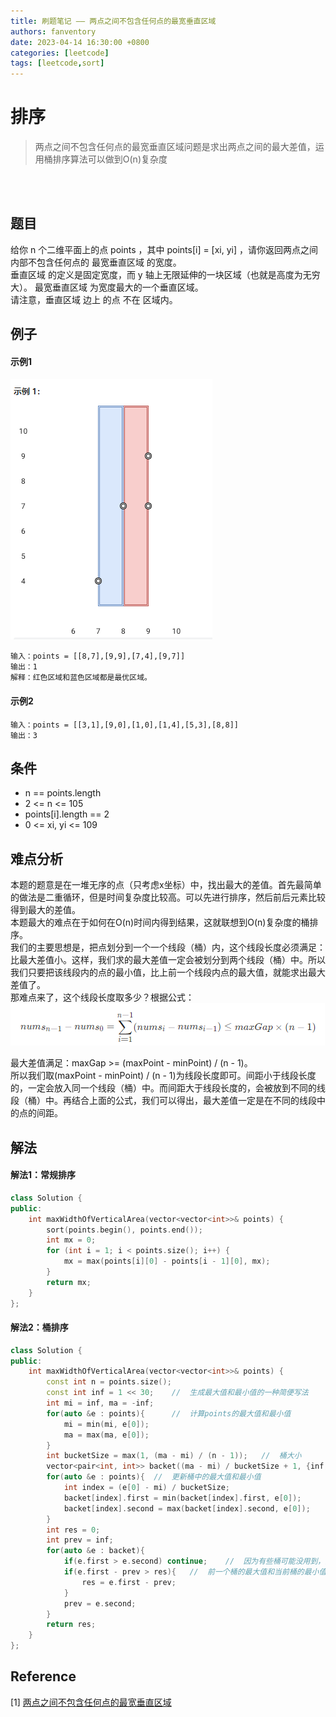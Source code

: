 ```yaml
---
title: 刷题笔记 —— 两点之间不包含任何点的最宽垂直区域
authors: fanventory
date: 2023-04-14 16:30:00 +0800
categories: [leetcode]
tags: [leetcode,sort]
---
```


# 排序
> 两点之间不包含任何点的最宽垂直区域问题是求出两点之间的最大差值，运用桶排序算法可以做到O(n)复杂度

<br>
<br>

## 题目
给你 n 个二维平面上的点 points ，其中 points[i] = [xi, yi] ，请你返回两点之间内部不包含任何点的 最宽垂直区域 的宽度。  
垂直区域 的定义是固定宽度，而 y 轴上无限延伸的一块区域（也就是高度为无穷大）。 最宽垂直区域 为宽度最大的一个垂直区域。  
请注意，垂直区域 边上 的点 不在 区域内。


## 例子

#### 示例1
![例子1](image/两点之间不包含任何点的最宽垂直区域_pic1.png)
```
输入：points = [[8,7],[9,9],[7,4],[9,7]]
输出：1
解释：红色区域和蓝色区域都是最优区域。
```

#### 示例2
```
输入：points = [[3,1],[9,0],[1,0],[1,4],[5,3],[8,8]]
输出：3
```

## 条件
+ n == points.length
+ 2 <= n <= 105
+ points[i].length == 2
+ 0 <= xi, yi <= 109

## 难点分析
本题的题意是在一堆无序的点（只考虑x坐标）中，找出最大的差值。首先最简单的做法是二重循环，但是时间复杂度比较高。可以先进行排序，然后前后元素比较得到最大的差值。  
本题最大的难点在于如何在O(n)时间内得到结果，这就联想到O(n)复杂度的桶排序。  
我们的主要思想是，把点划分到一个一个线段（桶）内，这个线段长度必须满足：比最大差值小。这样，我们求的最大差值一定会被划分到两个线段（桶）中。所以我们只要把该线段内的点的最小值，比上前一个线段内点的最大值，就能求出最大差值了。  
那难点来了，这个线段长度取多少？根据公式：  
![公式1](image/两点之间不包含任何点的最宽垂直区域_pic2.png)

最大差值满足：maxGap >= (maxPoint - minPoint) / (n - 1)。  
所以我们取(maxPoint - minPoint) / (n - 1)为线段长度即可。间距小于线段长度的，一定会放入同一个线段（桶）中。而间距大于线段长度的，会被放到不同的线段（桶）中。再结合上面的公式，我们可以得出，最大差值一定是在不同的线段中的点的间距。


## 解法

#### 解法1：常规排序
```c++
class Solution {
public:
    int maxWidthOfVerticalArea(vector<vector<int>>& points) {
        sort(points.begin(), points.end());
        int mx = 0;
        for (int i = 1; i < points.size(); i++) {
            mx = max(points[i][0] - points[i - 1][0], mx);
        }
        return mx;
    }
};
```

#### 解法2：桶排序
```c++
class Solution {
public:
    int maxWidthOfVerticalArea(vector<vector<int>>& points) {
        const int n = points.size();
        const int inf = 1 << 30;    //  生成最大值和最小值的一种简便写法
        int mi = inf, ma = -inf;
        for(auto &e : points){      //  计算points的最大值和最小值
            mi = min(mi, e[0]);
            ma = max(ma, e[0]);
        }
        int bucketSize = max(1, (ma - mi) / (n - 1));   //  桶大小
        vector<pair<int, int>> backet((ma - mi) / bucketSize + 1, {inf, -inf});
        for(auto &e : points){  //  更新桶中的最大值和最小值
            int index = (e[0] - mi) / bucketSize;
            backet[index].first = min(backet[index].first, e[0]);
            backet[index].second = max(backet[index].second, e[0]);
        }
        int res = 0;
        int prev = inf;
        for(auto &e : backet){  
            if(e.first > e.second) continue;    //  因为有些桶可能没用到，其中e=[inf,-inf]，所以加个判断
            if(e.first - prev > res){   //  前一个桶的最大值和当前桶的最小值做比较
                res = e.first - prev;
            }
            prev = e.second;
        }
        return res;
    }
};
```


## Reference
[1] [两点之间不包含任何点的最宽垂直区域](https://leetcode.cn/problems/widest-vertical-area-between-two-points-containing-no-points/)  